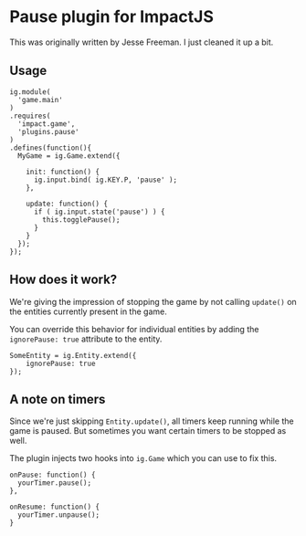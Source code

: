 # Pause plugin for ImpactJS

This was originally written by Jesse Freeman. I just cleaned it up a bit.

## Usage

    ig.module(
      'game.main'
    )
    .requires(
      'impact.game',
      'plugins.pause'
    )
    .defines(function(){
      MyGame = ig.Game.extend({

        init: function() {
          ig.input.bind( ig.KEY.P, 'pause' );
        },

        update: function() {
          if ( ig.input.state('pause') ) {
            this.togglePause();
          }
        }
      });
    });

## How does it work?

We're giving the impression of stopping the game by not calling `update()` on the entities currently present in the game.

You can override this behavior for individual entities by adding the `ignorePause: true` attribute to the entity.

    SomeEntity = ig.Entity.extend({
        ignorePause: true
    });


## A note on timers

Since we're just skipping `Entity.update()`, all timers keep running while the game is paused. But sometimes you want certain timers to be stopped as well.

The plugin injects two hooks into `ig.Game` which you can use to fix this.

    onPause: function() {
      yourTimer.pause();
    },

    onResume: function() {
      yourTimer.unpause();
    }

